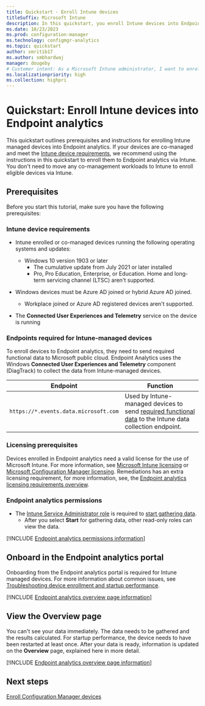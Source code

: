 ```yaml
---
title: Quickstart - Enroll Intune devices
titleSuffix: Microsoft Intune
description: In this quickstart, you enroll Intune devices into Endpoint analytics.
ms.date: 10/23/2023
ms.prod: configuration-manager
ms.technology: configmgr-analytics
ms.topic: quickstart
author: smritib17
ms.author: smbhardwaj
manager: dougeby
# Customer intent: As a Microsoft Intune administrator, I want to enroll Intune devices into Endpoint analytics so that I can gain insights into the user experience.
ms.localizationpriority: high
ms.collection: highpri
---
```


# Quickstart: Enroll Intune devices into Endpoint analytics

This quickstart outlines prerequisites and instructions for enrolling Intune managed devices into Endpoint analytics. If your devices are co-managed and meet the [Intune device requirements](#bkmk_prereq), we recommend using the instructions in this quickstart to enroll them to Endpoint analytics via Intune. You don't need to move any co-management workloads to Intune to enroll eligible devices via Intune.

## <a name="bkmk_prereq"></a> Prerequisites

Before you start this tutorial, make sure you have the following prerequisites:  

### Intune device requirements

- Intune enrolled or co-managed devices running the following operating systems and updates:
  - Windows 10 version 1903 or later
    - The cumulative update from July 2021 or later installed
    - Pro, Pro Education, Enterprise, or Education. Home and long-term servicing channel (LTSC) aren't supported.

- Windows devices must be Azure AD joined or hybrid Azure AD joined.
  - Workplace joined or Azure AD registered devices aren't supported.
- The **Connected User Experiences and Telemetry** service on the device is running

### <a name="bkmk_endpoints"></a> Endpoints required for Intune-managed devices

To enroll devices to Endpoint analytics, they need to send required functional data to Microsoft public cloud. Endpoint Analytics uses the Windows **Connected User Experiences and Telemetry** component (DiagTrack) to collect the data from Intune-managed devices.

| Endpoint  | Function  |
|-----------|-----------|
| `https://*.events.data.microsoft.com` | Used by Intune-managed devices to send [required functional data](data-collection.md#bkmk_datacollection) to the Intune data collection endpoint. |

### Licensing prerequisites

Devices enrolled in Endpoint analytics need a valid license for the use of Microsoft Intune. For more information, see [Microsoft Intune licensing](../intune/fundamentals/licenses.md) or [Microsoft Configuration Manager licensing](../configmgr/core/understand/learn-more-editions.md). Remediations has an extra licensing requirement, for more information, see, the [Endpoint analytics licensing requirements overview](overview.md#licensing-prerequisites).

### Endpoint analytics permissions

- The [Intune Service Administrator role](../intune/fundamentals/role-based-access-control.md) is required to [start gathering data](#bkmk_onboard).
  - After you select **Start** for gathering data, other read-only roles can view the data.

[!INCLUDE [Endpoint analytics permissions information](includes/endpoint-analytics-rbac.md)]

## <a name="bkmk_onboard"></a> Onboard in the Endpoint analytics portal
Onboarding from  the Endpoint analytics portal is required for Intune managed devices. For more information about common issues, see [Troubleshooting device enrollment and startup performance](troubleshoot.md#bkmk_enrollment_tshooter).

[!INCLUDE [Endpoint analytics overview page information](includes/onboard.md)]

## <a name="bkmk_view"></a> View the Overview page

You can't see your data immediately. The data needs to be gathered and the results calculated. For startup performance, the device needs to have been restarted at least once. After your data is ready, information is updated on the **Overview** page, explained here in more detail.

[!INCLUDE [Endpoint analytics overview page information](includes/overview-page.md)]

## Next steps

[Enroll Configuration Manager devices](enroll-configmgr.md)
